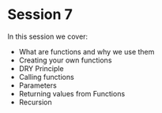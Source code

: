 # Session 7

In this session we cover:
- What are functions and why we use them
- Creating your own functions
- DRY Principle
- Calling functions
- Parameters
- Returning values from Functions
- Recursion
